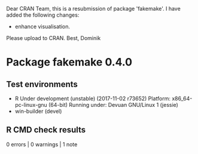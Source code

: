 Dear CRAN Team,
this is a resubmission of package 'fakemake'. I have added the following changes:

* enhance visualisation.

Please upload to CRAN.
Best, Dominik

# Package fakemake 0.4.0
## Test  environments 
- R Under development (unstable) (2017-11-02 r73652)
  Platform: x86_64-pc-linux-gnu (64-bit)
  Running under: Devuan GNU/Linux 1 (jessie)
- win-builder (devel)

## R CMD check results
0 errors | 0 warnings | 1 note 
